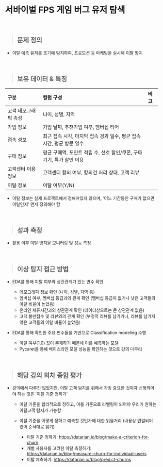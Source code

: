 # 서바이벌 FPS 게임 버그 유저 탐색

</br>

> ## 문제 정의
- 이탈 예측 유저를 조기에 탐지하여, 프로모션 등 마케팅을 실시해 이탈 방지

</br>

> ## 보유 데이터 & 특징

|구분|컬럼 구성|비고|
|:---|:---|:---|
|고객 데모그래픽 속성|나이, 성별, 지역||
|가입 정보|가입 날짜, 추천가입 여부, 멤버십 티어||
|접속 정보|최근 접속 시각, 마지막 접속 경과 일수, 평균 접속 시간, 평균 방문 일수||
|구매 정보|평균 구매액, 포인트 적립 수, 선호 할인/쿠폰, 구매 기기, 특가 할인 이용||
|고객센터 이용 정보|고객센터 항의 여부, 항의건 처리 상태, 고객 리뷰||
|이탈 정보|이탈 여부(Y/N)||
* 이탈 정보는 실제 프로젝트에서 정해져있지 않으며, '어느 기간동안 구매가 없으면 이탈인지' 먼저 정의해야 함

</br>

> ## 성과 측정
- 활용 이후 이탈 방지율 모니터링 및 성능 측정

</br>

> ## 이상 탐지 접근 방법
- EDA를 통해 이탈 여부와 상관관계가 있는 변수 확인
  - 데모그래픽 정보 확인 (나이, 성별, 지역 등)
  - 멤버십 여부, 멤버십 등급과의 관계 확인 (멤버십 등급이 없거나 낮은 고객들의 이탈 비율이 높았음)
  - 온라인 체류시간과의 상관관계 확인 (데이터상으로는 큰 상관관계 없음)
  - 고객 불만접수 및 리뷰와의 관계 확인 (부정적 리뷰를 남기거나, 리뷰를 남기지 않은 고객들의 이탈 비율이 높았음)

- EDA를 통해 확인한 주요 변수들을 기반으로 Classification modeling 수행 
  - 이탈 여부(1,0) 값이 존재하기 때문에 이를 예측하는 모델
  - Pycaret을 통해 베이스라인 모델 성능을 확인하는 것으로 강의 마무리
 
</br>

> ## 해당 강의 회차 종합 평가
- 강의에서 다루진 않았지만, 이탈 고객 탐지를 위해서 가장 중요한 것이자 선행되어야 하는 것은 '이탈 기준 정하기'
  - 이탈 기준을 합리적으로 정하고, 이를 기준으로 라벨링이 되어야 우리가 원하는 이탈고객 탐지가 가능함
  - 이탈 기준을 어떻게 정하고 예측할 것인가에 대한 읽을거리 (내용상 연결되어 있어 순서대로 읽기)
  
     * 이탈 기준 정하기: https://datarian.io/blog/make-a-criterion-for-churn
     * 개별 사용자를 고려한 이탈 측정하기: https://datarian.io/blog/measure-churn-for-individual-users
     * 이탈 예측하기: https://datarian.io/blog/predict-churns   
    
   
